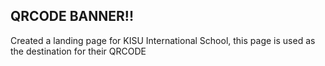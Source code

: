 ## QRCODE BANNER!! 
Created a landing page for KISU International School, this page is used as the destination for their QRCODE
